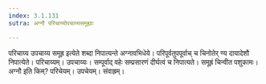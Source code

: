 ```yaml
---
index: 3.1.131
sutra: अग्नौ परिचाय्योपचाय्यसमूह्याः

---
```

परिचाय्य उपचाय्य समूह्र इत्येते शब्दा निपात्यन्ते अग्नावभिधेये। परिपूर्वतुपपूर्वाच् च चिनोतेर् ण्य दायादेशौ निपात्येते। परिचाय्यम्। उपचाय्यः। सम्पूर्वाद् वहेः सम्प्रसारणं दीर्घत्वं च निपात्यते। समूह्रं चिन्वीत पशुकामः। अग्नौ इति किम्? परिचेयम्। उपचेयम्। संवाह्रम्।